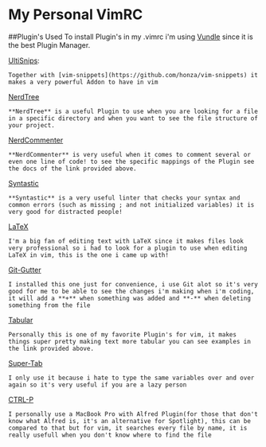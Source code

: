 My Personal VimRC
=================

##Plugin's Used
  To install Plugin's in my .vimrc i'm using [Vundle](https://github.com/gmarik/Vundle.vim) since it is the best Plugin Manager.
  
  [UltiSnips](https://github.com/SirVer/ultisnips):

    Together with [vim-snippets](https://github.com/honza/vim-snippets) it makes a very powerful Addon to have in vim
    
  [NerdTree](https://github.com/scrooloose/nerdtree)

    **NerdTree** is a useful Plugin to use when you are looking for a file in a specific directory and when you want to see the file structure of your project.

  [NerdCommenter](https://github.com/scrooloose/nerdcommenter)

    **NerdCommenter** is very useful when it comes to comment several or even one line of code! to see the specific mappings of the Plugin see the docs of the link provided above.

  [Syntastic](https://github.com/scrooloose/syntastic)

    **Syntastic** is a very useful linter that checks your syntax and common errors (such as missing ; and not initialized variables) it is very good for distracted people!


  [LaTeX](https://github.com/LaTeX-Box-Team/LaTeX-Box)

    I'm a big fan of editing text with LaTeX since it makes files look very professional so i had to look for a plugin to use when editing LaTeX in vim, this is the one i came up with!


  [Git-Gutter](https://github.com/airblade/vim-gitgutter)

    I installed this one just for convenience, i use Git alot so it's very good for me to be able to see the changes i'm making when i'm coding, it will add a **+** when something was added and **-** when deleting something from the file


  [Tabular](https://github.com/godlygeek/tabular)

    Personally this is one of my favorite Plugin's for vim, it makes things super pretty making text more tabular you can see examples in the link provided above.

  [Super-Tab](https://github.com/ervandew/supertab)

    I only use it because i hate to type the same variables over and over again so it's very useful if you are a lazy person

  [CTRL-P](https://github.com/kien/ctrlp.vim)

    I personally use a MacBook Pro with Alfred Plugin(for those that don't know what Alfred is, it's an alternative for Spotlight), this can be compared to that but for vim, it searches every file by name, it is really usefull when you don't know where to find the file
